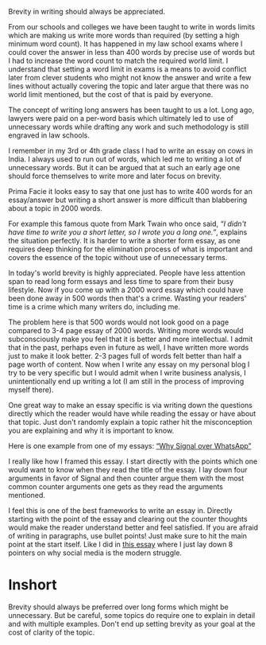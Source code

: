 Brevity in writing should always be appreciated.

From our schools and colleges we have been taught to write in words limits which are making us write more words than required (by setting a high minimum word count). It has happened in my law school exams where I could cover the answer in less than 400 words by precise use of words but I had to increase the word count to match the required world limit. I understand that setting a word limit in exams is a means to avoid conflict later from clever students who might not know the answer and write a few lines without actually covering the topic and later argue that there was no world limit mentioned, but the cost of that is paid by everyone.

The concept of writing long answers has been taught to us a lot. Long ago, lawyers were paid on a per-word basis which ultimately led to use of unnecessary words while drafting any work and such methodology is still engraved in law schools.

I remember in my 3rd or 4th grade class I had to write an essay on cows in India. I always used to run out of words, which led me to writing a lot of unnecessary words. But it can be argued that at such an early age one should force themselves to write more and later focus on brevity.

Prima Facie it looks easy to say that one just has to write 400 words for an essay/answer but writing a short answer is more difficult than blabbering about a topic in 2000 words.

For example this famous quote from Mark Twain who once said, _“I didn't have time to write you a short letter, so I wrote you a long one.”_, explains the situation perfectly. It is harder to write a shorter form essay, as one requires deep thinking for the elimination process of what is important and covers the essence of the topic without use of unnecessary terms.

In today's world brevity is highly appreciated. People have less attention span to read long form essays and less time to spare from their busy lifestyle. Now if you come up with a 2000 word essay which could have been done away in 500 words then that's a crime. Wasting your readers' time is a crime which many writers do, including me.

The problem here is that 500 words would not look good on a page compared to 3-4 page essay of 2000 words. Writing more words would subconsciously make you feel that it is better and more intellectual. I admit that in the past, perhaps even in future as well, I have written more words just to make it look better. 2-3 pages full of words felt better than half a page worth of content. Now when I write any essay on my personal blog I try to be very specific but I would admit when I write business analysis, I unintentionally end up writing a lot (I am still in the process of improving myself there).

One great way to make an essay specific is via writing down the questions directly which the reader would have while reading the essay or have about that topic. Just don't randomly explain a topic rather hit the misconception you are explaining and why it is important to know.

Here is one example from one of my essays: [“Why Signal over WhatsApp”](http://arjunbadola.blog/Why-Signal-Over-WhatsApp/)

I really like how I framed this essay. I start directly with the points which one would want to know when they read the title of the essay. I lay down four arguments in favor of Signal and then counter argue them with the most common counter arguments one gets as they read the arguments mentioned.

I feel this is one of the best frameworks to write an essay in. Directly starting with the point of the essay and clearing out the counter thoughts would make the reader understand better and feel satisfied. If you are afraid of writing in paragraphs, use bullet points! Just make sure to hit the main point at the start itself. Like I did in [this essay](http://arjunbadola.blog/Social-Media-The-Modern-Struggle/) where I just lay down 8 pointers on why social media is the modern struggle.

# Inshort 

Brevity should always be preferred over long forms which might be unnecessary. But be careful, some topics do require one to explain in detail and with multiple examples. Don't end up setting brevity as your goal at the cost of clarity of the topic.
